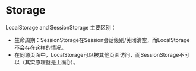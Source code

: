 # Storage

LocalStorage and SessionStorage 主要区别：
- 生命周期：SessionStorage在Session会话级别/关闭清空，而LocalStorage不会存在这样的情况。
- 在同源页面中，LocalStorage可以被其他页面访问，而SessionStorage不可以（其实原理就是上面👆）。

